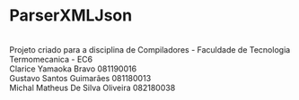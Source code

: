 # ParserXMLJson
</br> Projeto criado para a disciplina de Compiladores - Faculdade de Tecnologia Termomecanica - EC6
</br> Clarice Yamaoka Bravo 081190016
</br> Gustavo Santos Guimarães 081180013
</br> Michal Matheus De Silva Oliveira 082180038

